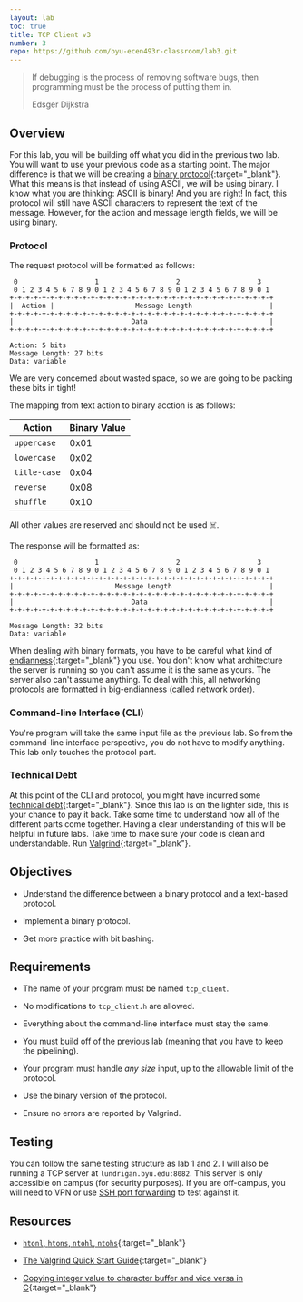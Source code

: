 ```yaml
---
layout: lab
toc: true
title: TCP Client v3
number: 3
repo: https://github.com/byu-ecen493r-classroom/lab3.git
---
```


> If debugging is the process of removing software bugs, then programming must be the process of putting them in. 
> 
> Edsger Dijkstra

## Overview

For this lab, you will be building off what you did in the previous two lab. You will want to use your previous code as a starting point. The major difference is that we will be creating a [binary protocol](https://en.wikipedia.org/wiki/Binary_protocol){:target="_blank"}. What this means is that instead of using ASCII, we will be using binary. I know what you are thinking: ASCII is binary! And you are right! In fact, this protocol will still have ASCII characters to represent the text of the message. However, for the action and message length fields, we will be using binary.

### Protocol

The request protocol will be formatted as follows:

```
 0                   1                   2                   3
 0 1 2 3 4 5 6 7 8 9 0 1 2 3 4 5 6 7 8 9 0 1 2 3 4 5 6 7 8 9 0 1
+-+-+-+-+-+-+-+-+-+-+-+-+-+-+-+-+-+-+-+-+-+-+-+-+-+-+-+-+-+-+-+-+
|  Action |                    Message Length                   |
+-+-+-+-+-+-+-+-+-+-+-+-+-+-+-+-+-+-+-+-+-+-+-+-+-+-+-+-+-+-+-+-+
|                             Data                              |
+-+-+-+-+-+-+-+-+-+-+-+-+-+-+-+-+-+-+-+-+-+-+-+-+-+-+-+-+-+-+-+-+

Action: 5 bits
Message Length: 27 bits
Data: variable
```

We are very concerned about wasted space, so we are going to be packing these bits in tight!

The mapping from text action to binary acction is as follows:

| Action       | Binary Value |
| ------------ | ------------ |
| `uppercase`  | 0x01         |
| `lowercase`  | 0x02         |
| `title-case` | 0x04         |
| `reverse`    | 0x08         |
| `shuffle`    | 0x10         |

All other values are reserved and should not be used ☠️.

The response will be formatted as:

```
 0                   1                   2                   3
 0 1 2 3 4 5 6 7 8 9 0 1 2 3 4 5 6 7 8 9 0 1 2 3 4 5 6 7 8 9 0 1
+-+-+-+-+-+-+-+-+-+-+-+-+-+-+-+-+-+-+-+-+-+-+-+-+-+-+-+-+-+-+-+-+
|                         Message Length                        |
+-+-+-+-+-+-+-+-+-+-+-+-+-+-+-+-+-+-+-+-+-+-+-+-+-+-+-+-+-+-+-+-+
|                             Data                              |
+-+-+-+-+-+-+-+-+-+-+-+-+-+-+-+-+-+-+-+-+-+-+-+-+-+-+-+-+-+-+-+-+

Message Length: 32 bits
Data: variable
```

When dealing with binary formats, you have to be careful what kind of [endianness](https://en.wikipedia.org/wiki/Endianness){:target="_blank"} you use. You don't know what architecture the server is running so you can't assume it is the same as yours. The server also can't assume anything. To deal with this, all networking protocols are formatted in big-endianness (called network order).


### Command-line Interface (CLI)

You're program will take the same input file as the previous lab. So from the command-line interface perspective, you do not have to modify anything. This lab only touches the protocol part.

### Technical Debt

At this point of the CLI and protocol, you might have incurred some [technical debt](https://en.wikipedia.org/wiki/Technical_debt){:target="_blank"}. Since this lab is on the lighter side, this is your chance to pay it back. Take some time to understand how all of the different parts come together. Having a clear understanding of this will be helpful in future labs. Take time to make sure your code is clean and understandable. Run [Valgrind](https://www.valgrind.org){:target="_blank"}.


## Objectives

- Understand the difference between a binary protocol and a text-based protocol.

- Implement a binary protocol.

- Get more practice with bit bashing.


## Requirements

- The name of your program must be named `tcp_client`.

- No modifications to `tcp_client.h` are allowed.

- Everything about the command-line interface must stay the same.

- You must build off of the previous lab (meaning that you have to keep the pipelining).

- Your program must handle *any size* input, up to the allowable limit of the protocol.

- Use the binary version of the protocol.

- Ensure no errors are reported by Valgrind.


## Testing

You can follow the same testing structure as lab 1 and 2. I will also be running a TCP server at `lundrigan.byu.edu:8082`. This server is only accessible on campus (for security purposes). If you are off-campus, you will need to VPN or use [SSH port forwarding](https://help.ubuntu.com/community/SSH/OpenSSH/PortForwarding) to test against it.


## Resources

- [`htonl`, `htons`, `ntohl`, `ntohs`](https://linux.die.net/man/3/htonl){:target="_blank"}

- [The Valgrind Quick Start Guide](https://www.valgrind.org/docs/manual/quick-start.html#quick-start.mcrun){:target="_blank"}

- [Copying integer value to character buffer and vice versa in C](https://www.includehelp.com/c/copying-of-integer-value-to-character-buffer-and-vice-versa-in-c.aspx){:target="_blank"}
